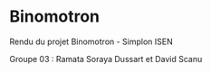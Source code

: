 # Binomotron

Rendu du projet Binomotron - Simplon ISEN

Groupe 03 : Ramata Soraya Dussart et David Scanu

